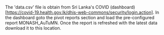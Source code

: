 The 'data.csv' file is obtain from Sri Lanka's COVID (dashboard)[https://covid-19.health.gov.lk/dhis-web-commons/security/login.action]. In the dashboard goto the pivot reports section and load the pre-configured report MONASH_AuTuMN. Once the report is refreshed with the latest data download it to this location.